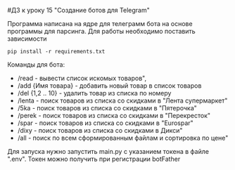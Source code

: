 #ДЗ к уроку 15 "Создание ботов для Telegram"

Программа написана на ядре для телеграмм бота на основе программы для парсинга. Для работы необходимо поставить зависимости

```
pip install -r requirements.txt

```
Команды для бота:

 - /read - вывести список искомых товаров",
 - /add {Имя товара} - добавить новый товар в список товаров
 - /del {1,2 .. 10} - удалить товар из списка по номеру
 - /lenta - поиск товаров из списка со скидками в "Лента супермаркет"
 - /5ka - поиск товаров из списка со скидками в "Пятерочка"
 - /perek - поиск товаров из списка со скидками в "Перекресток"
 - /spar - поиск товаров из списка со скидками в "Eurospar"
 - /dixy - поиск товаров из списка со скидками в Дикси"
 - /all - поиск по всем сформированным файлам и сортировка по цене"

Для запуска нужно запустить main.py с указанием токена в файле ".env". Токен можно получить при регистрации botFather
